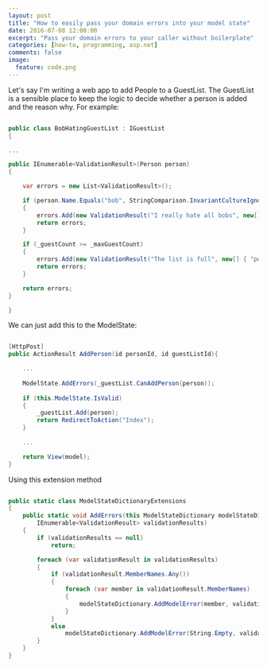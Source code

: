 ```yaml
---
layout: post
title: "How to easily pass your domain errors into your model state"
date: 2016-07-08 12:00:00
excerpt: "Pass your domain errors to your caller without boilerplate"
categories: [how-to, programming, asp.net]
comments: false
image:
  feature: code.png
---
```


Let's say I'm writing a web app to add People to a GuestList. The GuestList is a sensible place to keep the logic to decide whether a person is added and the reason why. For example:

```csharp

public class BobHatingGuestList : IGuestList
{

...

public IEnumerable<ValidationResult>(Person person)
{

    var errors = new List<ValidationResult>();

    if (person.Name.Equals("bob", StringComparison.InvariantCultureIgnoreCase));
    {
        errors.Add(new ValidationResult("I really hate all bobs", new[] { "person" }));
        return errors;
    }

    if (_guestCount >= _maxGuestCount)
    {
        errors.Add(new ValidationResult("The list is full", new[] { "person" }));
        return errors;
    }

	return errors; 
}

}

```

We can just add this to the ModelState:

```csharp

[HttpPost]
public ActionResult AddPerson(id personId, id guestListId){

	...
	
	ModelState.AddErrors(_guestList.CanAddPerson(person));
	
	if (this.ModelState.IsValid)
	{
	    _guestList.Add(person);
	    return RedirectToAction("Index");
	}
	
	...

	return View(model);
}

```

Using this extension method

```csharp

public static class ModelStateDictionaryExtensions
{
    public static void AddErrors(this ModelStateDictionary modelStateDictionary,
        IEnumerable<ValidationResult> validationResults)
    {
        if (validationResults == null)
            return;

        foreach (var validationResult in validationResults)
        {
            if (validationResult.MemberNames.Any())
            {
                foreach (var member in validationResult.MemberNames)
                {
                    modelStateDictionary.AddModelError(member, validationResult.ErrorMessage);
                }
            }
            else
                modelStateDictionary.AddModelError(String.Empty, validationResult.ErrorMessage);
        }
    }
}

```
